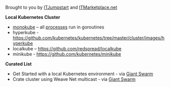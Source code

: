 Brought to you by [ITJumpstart](https://itjumpstart.wordpress.com/containers) and [ITMarketplace.net](http://itmarketplace.net)

**Local Kubernetes Cluster**

- [monokube](https://github.com/polvi/monokube) – all [processes](https://corekube.com/2016/03/11/kubecon-london-2016-day-2) run in goroutines
- hyperkube - https://github.com/kubernetes/kubernetes/tree/master/cluster/images/hyperkube
- localkube – https://github.com/redspread/localkube
- minikube - https://github.com/kubernetes/minikube

**Curated List**

- Get Started with a local Kubernetes environment - via [Giant Swarm](https://blog.giantswarm.io/getting-started-with-a-local-kubernetes-environment/)
- Crate cluster using Weave Net multicast - via [Giant Swarm](https://blog.giantswarm.io/deploy-elastic-high-availability-sql-cluster-crate-weave)
